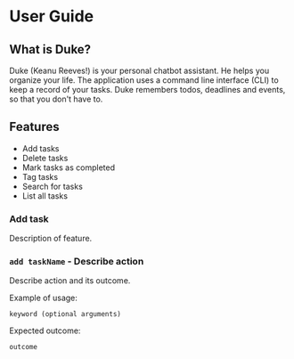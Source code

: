 # User Guide

## What is Duke?
Duke (Keanu Reeves!) is your personal chatbot assistant. He helps you organize your life. 
The application uses a command line interface (CLI) to keep a record of your tasks. 
Duke remembers todos, deadlines and events, so that you don't have to.

## Features 
* Add tasks 
* Delete tasks
* Mark tasks as completed
* Tag tasks
* Search for tasks 
* List all tasks

### Add task
Description of feature.


### `add taskName` - Describe action

Describe action and its outcome.

Example of usage: 

`keyword (optional arguments)`

Expected outcome:

`outcome`
